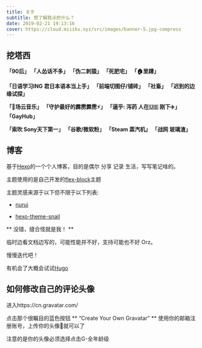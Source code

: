 ```yaml
---
title: 关于
subtitle: 想了解我点的什么？
date: 2019-02-21 19:13:16
cover: https://cloud.miiiku.xyz/src/images/banner-5.jpg-compress
---
```


## 挖塔西

**「90后」** **「人怂话不多」** **「伪二刺猿」** **「死肥宅」** **「🏠里蹲」** 

**「日语学习ING 君日本语本当上手」** **「前端切图仔/铺砖」** **「社畜」** **「迟到的边缘试探」**

**「🐷场云音乐」** **「守护最好的霹雳霹雳⚡️」** **「逼乎: 泻药 人在🇺🇸 刚下✈️」** **「GayHub」**

**「索吹 Sony天下第一」**  **「谷歌/微软粉」** **「Steam 蒸汽机」** **「战网 玻璃渣」**

## 博客

基于[Hexo](https://hexo.io/zh-cn/)的一个个人博客，目的是偶尔 分享 记录 生活，写写笔记啥的。

主题使用的是自己开发的[flex-block](https://github.com/miiiku/flex-block)主题

主题灵感来源于以下但不限于以下列表:

- [nurui](https://nurui.fueko.net/)

- [hexo-theme-snail](https://github.com/dusign/hexo-theme-snail)

** 没错，缝合怪就是我！ **

临时边看文档边写的，可能性能并不好，支持可能也不好 Orz。

慢慢迭代吧！

有机会了大概会试试[Hugo](https://gohugo.io/)


## 如何修改自己的评论头像

进入https://cn.gravatar.com/

点击那个很瞩目的蓝色按钮 ** “Create Your Own Gravatar” ** 使用你的邮箱注册账号，上传你的头像就可以了

注意的是你的头像必须选择点击G-全年龄级
